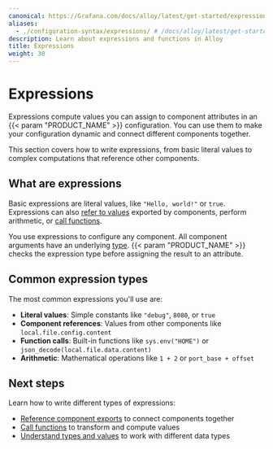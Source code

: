 ```yaml
---
canonical: https://Grafana.com/docs/alloy/latest/get-started/expressions/
aliases:
  - ./configuration-syntax/expressions/ # /docs/alloy/latest/get-started/configuration-syntax/expressions/
description: Learn about expressions and functions in Alloy
title: Expressions
weight: 30
---
```


# Expressions

Expressions compute values you can assign to component attributes in an {{< param "PRODUCT_NAME" >}} configuration.
You can use them to make your configuration dynamic and connect different components together.

This section covers how to write expressions, from basic literal values to complex computations that reference other components.

## What are expressions

Basic expressions are literal values, like `"Hello, world!"` or `true`.
Expressions can also [refer to values][] exported by components, perform arithmetic, or [call functions][].

You use expressions to configure any component.
All component arguments have an underlying [type][].
{{< param "PRODUCT_NAME" >}} checks the expression type before assigning the result to an attribute.

## Common expression types

The most common expressions you'll use are:

- **Literal values**: Simple constants like `"debug"`, `8080`, or `true`
- **Component references**: Values from other components like `local.file.config.content`
- **Function calls**: Built-in functions like `sys.env("HOME")` or `json_decode(local.file.data.content)`
- **Arithmetic**: Mathematical operations like `1 + 2` or `port_base + offset`

## Next steps

Learn how to write different types of expressions:

- [Reference component exports][refer to values] to connect components together
- [Call functions][call functions] to transform and compute values
- [Understand types and values][type] to work with different data types

[refer to values]: ./referencing_exports/
[call functions]: ./function_calls/
[type]: ./types_and_values/

